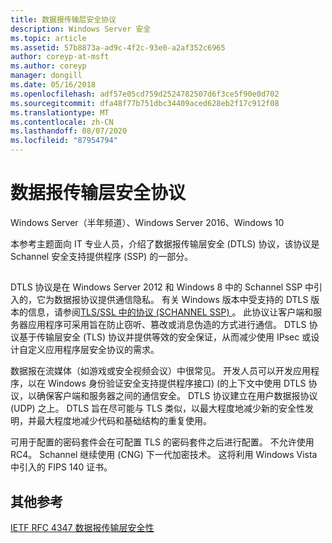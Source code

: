 ```yaml
---
title: 数据报传输层安全协议
description: Windows Server 安全
ms.topic: article
ms.assetid: 57b8873a-ad9c-4f2c-93e0-a2af352c6965
author: coreyp-at-msft
ms.author: coreyp
manager: dongill
ms.date: 05/16/2018
ms.openlocfilehash: adf57e05cd759d2524782507d6f3ce5f90e0d702
ms.sourcegitcommit: dfa48f77b751dbc34409aced628eb2f17c912f08
ms.translationtype: MT
ms.contentlocale: zh-CN
ms.lasthandoff: 08/07/2020
ms.locfileid: "87954794"
---
```

# <a name="datagram-transport-layer-security-protocol"></a>数据报传输层安全协议

Windows Server（半年频道）、Windows Server 2016、Windows 10

本参考主题面向 IT 专业人员，介绍了数据报传输层安全 (DTLS) 协议，该协议是 Schannel 安全支持提供程序 (SSP) 的一部分。

## <a name="BKMK_DTLS"></a>
DTLS 协议是在 Windows Server 2012 和 Windows 8 中的 Schannel SSP 中引入的，它为数据报协议提供通信隐私。 有关 Windows 版本中受支持的 DTLS 版本的信息，请参阅[TLS/SSL 中的协议 (SCHANNEL SSP) ](https://msdn.microsoft.com/library/windows/desktop/mt808159(v=vs.85).aspx)。 此协议让客户端和服务器应用程序可采用旨在防止窃听、篡改或消息伪造的方式进行通信。 DTLS 协议基于传输层安全 (TLS) 协议并提供等效的安全保证，从而减少使用 IPsec 或设计自定义应用程序层安全协议的需求。

数据报在流媒体（如游戏或安全视频会议）中很常见。 开发人员可以开发应用程序，以在 Windows 身份验证安全支持提供程序接口)  (的上下文中使用 DTLS 协议，以确保客户端和服务器之间的通信安全。 DTLS 协议建立在用户数据报协议 (UDP) 之上。 DTLS 旨在尽可能与 TLS 类似，以最大程度地减少新的安全性发明，并最大程度地减少代码和基础结构的重复使用。

可用于配置的密码套件会在可配置 TLS 的密码套件之后进行配置。 不允许使用 RC4。 Schannel 继续使用 (CNG) 下一代加密技术。 这将利用 Windows Vista 中引入的 FIPS 140 证书。

## <a name="additional-references"></a>其他参考

[IETF RFC 4347 数据报传输层安全性](http://tools.ietf.org/html/rfc4347)



